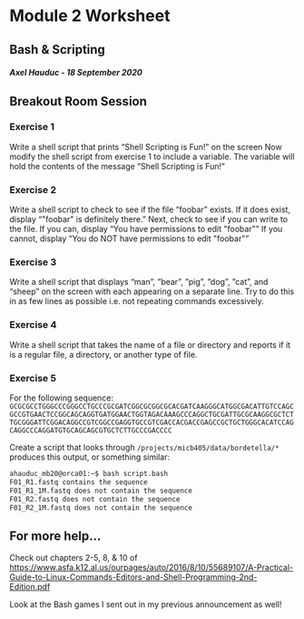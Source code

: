 # Module 2 Worksheet
## Bash & Scripting
#### *Axel Hauduc - 18 September 2020*

## Breakout Room Session
### Exercise 1
Write a shell script that prints “Shell Scripting is Fun!” on the screen
Now modify the shell script from exercise 1 to include a variable. The variable will hold the contents of the message “Shell Scripting is Fun!”


### Exercise 2
Write a shell script to check to see if the file “foobar” exists. If it does exist, display “"foobar" is definitely there.” Next, check to see if you can write to the file. If you can, display “You have permissions to edit "foobar"” If you cannot, display “You do NOT have permissions to edit "foobar"”

### Exercise 3
Write a shell script that displays “man”, ”bear”, ”pig”, ”dog”, ”cat”, and “sheep” on the screen with each appearing on a separate line. Try to do this in as few lines as possible i.e. not repeating commands excessively.

### Exercise 4
Write a shell script that takes the name of a file or directory and reports if it is a regular file, a directory, or another type of file.


### Exercise 5
For the following sequence:
```GCGCGCCTGGGCCCGGGCCTGCCCGCGATCGGCGCGGCGCACGATCAAGGGCATGGCGACATTGTCCAGCGCCGTGAACTCCGGCAGCAGGTGATGGAACTGGTAGACAAAGCCCAGGCTGCGATTGCGCAAGGCGCTCTTGCGGGATTCGGACAGGCCGTCGGCCGAGGTGCCGTCGACCACGACCGAGCCGCTGCTGGGCACATCCAGCAGGCCCAGGATGTGCAGCAGCGTGCTCTTGCCCGACCCC```

Create a script that looks through ```/projects/micb405/data/bordetella/*``` produces this output, or something similar:
```bash
ahauduc_mb20@orca01:~$ bash script.bash
F01_R1.fastq contains the sequence
F01_R1_1M.fastq does not contain the sequence
F01_R2.fastq does not contain the sequence
F01_R2_1M.fastq does not contain the sequence
```

## For more help...
Check out chapters 2-5, 8, & 10 of https://www.asfa.k12.al.us/ourpages/auto/2016/8/10/55689107/A-Practical-Guide-to-Linux-Commands-Editors-and-Shell-Programming-2nd-Edition.pdf


Look at the Bash games I sent out in my previous announcement as well!

